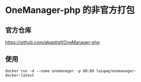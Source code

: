 # OneManager-php 的非官方打包

## 官方仓库

https://github.com/qkqpttgf/OneManager-php

## 使用

`docker run -d --name onemanager -p 80:80 laiqwq/onemanager-docker:latest`
